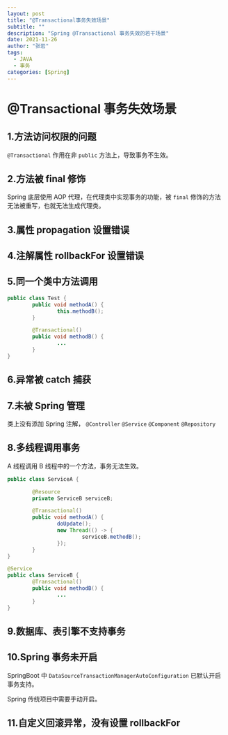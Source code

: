```yaml
---
layout: post
title: "@Transactional事务失效场景"
subtitle: ""
description: "Spring @Transactional 事务失效的若干场景"
date: 2021-11-26
author: "张岩"
tags:
  - JAVA
  - 事务
categories: [Spring]
---
```


# @Transactional 事务失效场景

## 1.方法访问权限的问题

`@Transactional` 作用在非 `public` 方法上，导致事务不生效。

## 2.方法被 final 修饰

Spring 底层使用 AOP 代理，在代理类中实现事务的功能，被 `final` 修饰的方法无法被重写，也就无法生成代理类。

## 3.属性 propagation 设置错误

## 4.注解属性 rollbackFor 设置错误

## 5.同一个类中方法调用

```java
public class Test {
		public void methodA() {
				this.methodB();
		}

		@Transactional()
		public void methodB() {
				...
		}
}
```

## 6.异常被 catch 捕获

## 7.未被 Spring 管理

类上没有添加 Spring 注解， `@Controller` `@Service` `@Component` `@Repository`

## 8.多线程调用事务

A 线程调用 B 线程中的一个方法，事务无法生效。

```java
public class ServiceA {

		@Resource
		private ServiceB serviceB;

		@Transactional()
		public void methodA() {
				doUpdate();
				new Thread(() -> {
						serviceB.methodB();
				});
		}
}

@Service
public class ServiceB {
		@Transactional()
		public void methodB() {
				...
		}
}
```

## 9.数据库、表引擎不支持事务

## 10.Spring 事务未开启

SpringBoot 中 `DataSourceTransactionManagerAutoConfiguration` 已默认开启事务支持。

Spring 传统项目中需要手动开启。

## 11.自定义回滚异常，没有设置 rollbackFor
